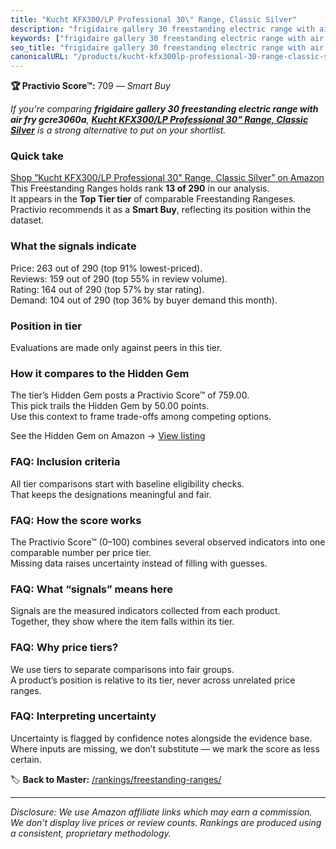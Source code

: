 ```yaml
---
title: "Kucht KFX300/LP Professional 30\" Range, Classic Silver"
description: "frigidaire gallery 30 freestanding electric range with air fry gcre3060a: Data-driven within Top Tier ranking using the Practivio Score™. Positioned by quality…"
keywords: ["frigidaire gallery 30 freestanding electric range with air fry gcre3060a"]
seo_title: "frigidaire gallery 30 freestanding electric range with air fry gcre3060a — Smart Buy Top Tier (2025)"
canonicalURL: "/products/kucht-kfx300lp-professional-30-range-classic-silver-B08T5Z162H/"
---
```


**🏆 Practivio Score™:** 709 — _Smart Buy_


*If you're comparing **frigidaire gallery 30 freestanding electric range with air fry gcre3060a**, **[Kucht KFX300/LP Professional 30" Range, Classic Silver](https://www.amazon.com/dp/B08T5Z162H?tag=practivio-20)** is a strong alternative to put on your shortlist.*
### Quick take
[Shop “Kucht KFX300/LP Professional 30" Range, Classic Silver” on Amazon](https://www.amazon.com/dp/B08T5Z162H?tag=practivio-20)
This Freestanding Ranges holds rank **13 of 290** in our analysis.  
It appears in the **Top Tier tier** of comparable Freestanding Rangeses.  
Practivio recommends it as a **Smart Buy**, reflecting its position within the dataset.

### What the signals indicate
Price: 263 out of 290 (top 91% lowest-priced).  
Reviews: 159 out of 290 (top 55% in review volume).  
Rating: 164 out of 290 (top 57% by star rating).  
Demand: 104 out of 290 (top 36% by buyer demand this month).

### Position in tier
Evaluations are made only against peers in this tier.

### How it compares to the Hidden Gem
The tier’s Hidden Gem posts a Practivio Score™ of 759.00.  
This pick trails the Hidden Gem by 50.00 points.  
Use this context to frame trade-offs among competing options.  

See the Hidden Gem on Amazon → [View listing](https://www.amazon.com/dp/B07MYBQKDX?tag=practivio-20)

### FAQ: Inclusion criteria
All tier comparisons start with baseline eligibility checks.  
That keeps the designations meaningful and fair.

### FAQ: How the score works
The Practivio Score™ (0–100) combines several observed indicators into one comparable number per price tier.  
Missing data raises uncertainty instead of filling with guesses.

### FAQ: What “signals” means here
Signals are the measured indicators collected from each product.  
Together, they show where the item falls within its tier.

### FAQ: Why price tiers?
We use tiers to separate comparisons into fair groups.  
A product’s position is relative to its tier, never across unrelated price ranges.

### FAQ: Interpreting uncertainty
Uncertainty is flagged by confidence notes alongside the evidence base.  
Where inputs are missing, we don’t substitute — we mark the score as less certain.


🏷️ **Back to Master:** [/rankings/freestanding-ranges/](/rankings/freestanding-ranges/)

---
_Disclosure: We use Amazon affiliate links which may earn a commission. We don’t display live prices or review counts. Rankings are produced using a consistent, proprietary methodology._
